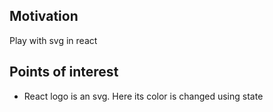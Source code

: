 <h2>Motivation</h2>
Play with svg in react

<h2>Points of interest</h2>
<ul>
<li>React logo is an svg. Here its color is changed using state</li>
</ul>


